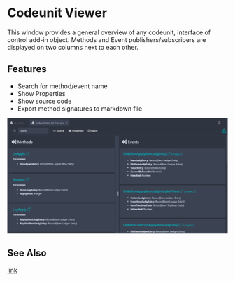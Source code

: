 # Codeunit Viewer

This window provides a general overview of any codeunit, interface of control add-in object. Methods and Event publishers/subscribers are displayed on two columns next to each other.

## Features

-   Search for method/event name
-   Show Properties
-   Show source code
-   Export method signatures to markdown file

![](https://raw.githubusercontent.com/dynasist/ALStudio/master/media/alcodeunit.png)


## See Also

[link](#link)